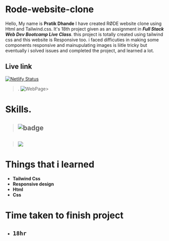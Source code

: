 # Rode-website-clone

 Hello, My name is __Pratik Dhande__
I have created RØDE website clone using Html and Tailwind.css. It's 18th project given as an assignment in **_Full Stack Web Dev Bootcamp  Live Class_**. this project is totally created using tailwind css and this website is Responsive too. i faced difficuties in making some components responsive and mainupulating images is liitle tricky but eventually i solved issues and completed the project, and learned a lot.

## Live link

[![Netlify Status](https://api.netlify.com/api/v1/badges/0d9fcae7-4315-46ac-884d-41ca7969c9a1/deploy-status)](https://ptk-rode-website-clone.netlify.app/)

>.
![WebPage](./127.0.0.1_5500_index.html%20(20).png)> 

 # Skills.

 >  ## ![badge](https://img.shields.io/badge/Skills-HTML%2FCSS-blue)

 > ## ![](https://img.shields.io/badge/-Tailwind.css-blue)


# Things that i learned
- __Tailwind Css__
- __Responsive design__
- __Html__
- __Css__

# Time taken to finish project

- ## `18hr` 